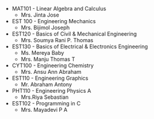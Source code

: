 - MAT101 - Linear Algebra and Calculus
    - Mrs. Jinta Jose
- EST 100 - Engineering Mechanics
    - Mrs. Bijimol Joseph
- EST120 - Basics of Civil & Mechanical Engineering
    - Mrs. Soumya Rani P. Thomas
- EST130 - Basics of Electrical & Electronics Engineering
    - Ms. Mereya Baby
    - Mrs. Manju Thomas T
- CYT100 - Engineering Chemistry
    - Mrs. Ansu Ann Abraham
- EST110 - Engineering Graphics
    - Mr. Abraham Antony
- PHT110 - Engineering Physics A
    - Mrs.Riya Sebastian
- EST102 - Programming in C
    - Mrs. Mayadevi P A